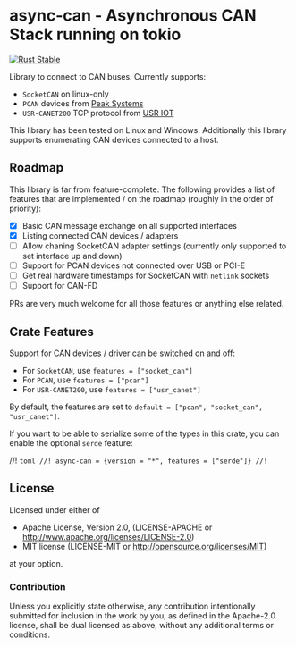 # async-can - Asynchronous CAN Stack running on tokio

[![Rust Stable](https://github.com/raffber/async-can/actions/workflows/ci.yml/badge.svg)](https://github.com/raffber/async-can/actions/workflows/ci.yml)

Library to connect to CAN buses. Currently supports:

* `SocketCAN` on linux-only
* `PCAN` devices from [Peak Systems](https://www.peak-system.com)
* `USR-CANET200` TCP protocol from [USR IOT](https://www.pusr.com/)

This library has been tested on Linux and Windows.
Additionally this library supports enumerating CAN devices connected to a host.

## Roadmap

This library is far from feature-complete. The following provides a list of features that are implemented / on the roadmap (roughly in the order of priority):

* [x] Basic CAN message exchange on all supported interfaces
* [x] Listing connected CAN devices / adapters
* [ ] Allow chaning SocketCAN adapter settings (currently only supported to set interface up and down)
* [ ] Support for PCAN devices not connected over USB or PCI-E
* [ ] Get real hardware timestamps for SocketCAN with `netlink` sockets
* [ ] Support for CAN-FD

PRs are very much welcome for all those features or anything else related.


## Crate Features

Support for CAN devices / driver can be switched on and off:

 * For `SocketCAN`, use `features = ["socket_can"]`
 * For `PCAN`, use `features = ["pcan"]`
 * For `USR-CANET200`, use `features = ["usr_canet"]`

By default, the features are set to `default = ["pcan", "socket_can", "usr_canet"]`.

If you want to be able to serialize some of the types in this crate, you can enable the optional `serde` feature: 

//! ```toml
//! async-can = {version = "*", features = ["serde"]}
//! ```

## License

Licensed under either of

* Apache License, Version 2.0, (LICENSE-APACHE or <http://www.apache.org/licenses/LICENSE-2.0>)
* MIT license (LICENSE-MIT or <http://opensource.org/licenses/MIT>)

at your option.

### Contribution

Unless you explicitly state otherwise, any contribution intentionally submitted for inclusion in the work by you, as defined in the Apache-2.0 license, shall be dual licensed as above, without any additional terms or conditions.
